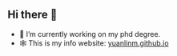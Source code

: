 ## Hi there 👋

- 🔭 I’m currently working on my phd degree.
- 🕸️ This is my info website: [yuanlinm.github.io](https://yuanlinm.github.io/)

